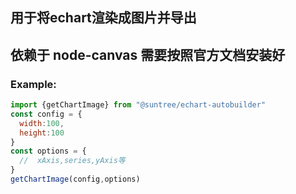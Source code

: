


## 用于将echart渲染成图片并导出

## 依赖于 node-canvas 需要按照官方文档安装好

### Example:

```javascript
import {getChartImage} from "@suntree/echart-autobuilder"
const config = {
  width:100,
  height:100
}
const options = {
  //  xAxis,series,yAxis等
}
getChartImage(config,options)
```
